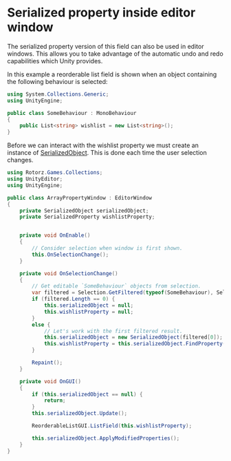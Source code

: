 ﻿# Serialized property inside editor window

The serialized property version of this field can also be used in editor windows. This
allows you to take advantage of the automatic undo and redo capabilities which Unity
provides.

In this example a reorderable list field is shown when an object containing the following
behaviour is selected:

```csharp
using System.Collections.Generic;
using UnityEngine;

public class SomeBehaviour : MonoBehaviour
{
    public List<string> wishlist = new List<string>();
}
```

Before we can interact with the wishlist property we must create an instance of [SerializedObject](http://docs.unity3d.com/Documentation/ScriptReference/SerializedObject.html).
This is done each time the user selection changes.
        
```csharp
using Rotorz.Games.Collections;
using UnityEditor;
using UnityEngine;

public class ArrayPropertyWindow : EditorWindow
{
    private SerializedObject serializedObject;
    private SerializedProperty wishlistProperty;


    private void OnEnable()
	{
        // Consider selection when window is first shown.
        this.OnSelectionChange();
    }

    private void OnSelectionChange()
	{
        // Get editable `SomeBehaviour` objects from selection.
        var filtered = Selection.GetFiltered(typeof(SomeBehaviour), SelectionMode.Editable);
        if (filtered.Length == 0) {
            this.serializedObject = null;
            this.wishlistProperty = null;
        }
        else {
            // Let's work with the first filtered result.
            this.serializedObject = new SerializedObject(filtered[0]);
            this.wishlistProperty = this.serializedObject.FindProperty("wishlist");
        }

        Repaint();
    }

    private void OnGUI()
	{
        if (this.serializedObject == null) {
            return;
		}
        this.serializedObject.Update();

        ReorderableListGUI.ListField(this.wishlistProperty);

        this.serializedObject.ApplyModifiedProperties();
    }
}
```
